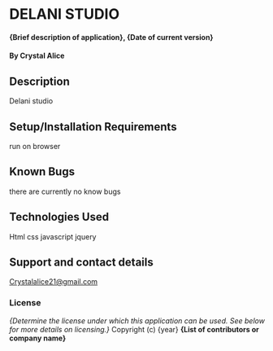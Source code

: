 # DELANI STUDIO
#### {Brief description of application}, {Date of current version}
#### By Crystal Alice
## Description
Delani studio
## Setup/Installation Requirements
run on browser
## Known Bugs
there are currently no know bugs
## Technologies Used
Html
css
javascript
jquery
## Support and contact details
Crystalalice21@gmail.com
### License
*{Determine the license under which this application can be used.  See below for more details on licensing.}*
Copyright (c) {year} **{List of contributors or company name}**
